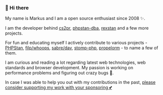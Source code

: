 ### 👋 Hi there

My name is Markus and I am a open source enthusiast since 2008 ✨.

I am the developer behind [cs2pr](https://github.com/staabm/annotate-pull-request-from-checkstyle), [phpstan-dba](https://github.com/staabm/phpstan-dba), [rexstan](https://github.com/FriendsOfREDAXO/rexstan) and a few more projects.

For fun and educating myself I actively contribute to various projects - [PHPStan](https://github.com/phpstan/phpstan-src), [filp/whoops](https://github.com/filp/whoops), [sabre/dav](https://github.com/sabre-io/dav), [stomp-php](https://github.com/stomp-php/stomp-php), [propelorm](https://github.com/propelorm) - to name a few of them.

I am curious and reading a lot regarding latest web technologies, web standards and browser development. My passion is working on performance problems and figuring out crazy bugs 🐜.

In case I was able to help you out with my contributions in the past, [please consider supporting my work with your sponsoring 💕](https://github.com/sponsors/staabm)
